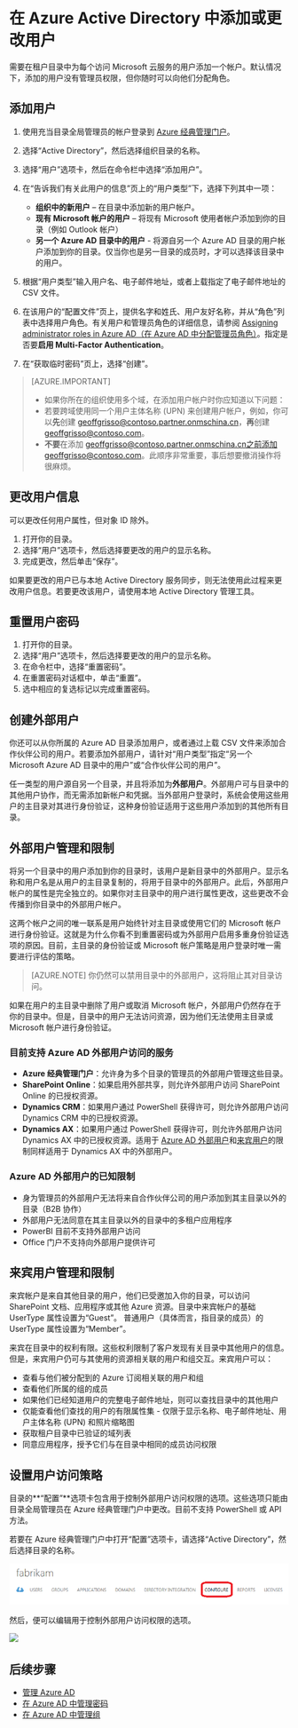 <properties
	pageTitle="在 Azure Active Directory 中添加用户或更改用户信息 | Azure"
	description="介绍如何在 Azure Active Directory 中添加用户或更改用户信息，包括外部用户和来宾用户。"
	services="active-directory"
	documentationCenter=""
	authors="curtand"
	manager="stevenpo"
	editor=""/>

<tags 
	ms.service="active-directory" 
	ms.date="03/31/2016"
	wacn.date="06/14/2016"/>

# 在 Azure Active Directory 中添加或更改用户

需要在租户目录中为每个访问 Microsoft 云服务的用户添加一个帐户。默认情况下，添加的用户没有管理员权限，但你随时可以向他们分配角色。

## 添加用户

1. 使用充当目录全局管理员的帐户登录到 [Azure 经典管理门户](https://manage.windowsazure.cn)。
2. 选择“Active Directory”，然后选择组织目录的名称。
3. 选择“用户”选项卡，然后在命令栏中选择“添加用户”。
4. 在“告诉我们有关此用户的信息”页上的“用户类型”下，选择下列其中一项：

	- **组织中的新用户** – 在目录中添加新的用户帐户。
	- **现有 Microsoft 帐户的用户** – 将现有 Microsoft 使用者帐户添加到你的目录（例如 Outlook 帐户）
	- **另一个 Azure AD 目录中的用户** - 将源自另一个 Azure AD 目录的用户帐户添加到你的目录。仅当你也是另一目录的成员时，才可以选择该目录中的用户。
5. 根据“用户类型”输入用户名、电子邮件地址，或者上载指定了电子邮件地址的 CSV 文件。
6. 在该用户的“配置文件”页上，提供名字和姓氏、用户友好名称，并从“角色”列表中选择用户角色。有关用户和管理员角色的详细信息，请参阅 [Assigning administrator roles in Azure AD（在 Azure AD 中分配管理员角色）](/documentation/articles/active-directory-assign-admin-roles/)。指定是否要**启用 Multi-Factor Authentication**。
7. 在“获取临时密码”页上，选择“创建”。

> [AZURE.IMPORTANT]
> - 如果你所在的组织使用多个域，在添加用户帐户时你应知道以下问题：
> - 若要跨域使用同一个用户主体名称 (UPN) 来创建用户帐户，例如，你可以**先**创建 geoffgrisso@contoso.partner.onmschina.cn，**再**创建 geoffgrisso@contoso.com。
> - **不要**在添加 geoffgrisso@contoso.partner.onmschina.cn之前添加 geoffgrisso@contoso.com。此顺序非常重要，事后想要撤消操作将很麻烦。

## 更改用户信息

可以更改任何用户属性，但对象 ID 除外。

1. 打开你的目录。
2. 选择“用户”选项卡，然后选择要更改的用户的显示名称。
3. 完成更改，然后单击“保存”。

如果要更改的用户已与本地 Active Directory 服务同步，则无法使用此过程来更改用户信息。若要更改该用户，请使用本地 Active Directory 管理工具。

## 重置用户密码

1. 打开你的目录。
2. 选择“用户”选项卡，然后选择要更改的用户的显示名称。
3. 在命令栏中，选择“重置密码”。
4. 在重置密码对话框中，单击“重置”。
5. 选中相应的复选标记以完成重置密码。

## 创建外部用户

你还可以从你所属的 Azure AD 目录添加用户，或者通过上载 CSV 文件来添加合作伙伴公司的用户。若要添加外部用户，请针对“用户类型”指定“另一个 Microsoft Azure AD 目录中的用户”或“合作伙伴公司的用户”。

任一类型的用户源自另一个目录，并且将添加为**外部用户**。外部用户可与目录中的其他用户协作，而无需添加新帐户和凭据。当外部用户登录时，系统会使用这些用户的主目录对其进行身份验证，这种身份验证适用于这些用户添加到的其他所有目录。

## 外部用户管理和限制

将另一个目录中的用户添加到你的目录时，该用户是新目录中的外部用户。显示名称和用户名是从用户的主目录复制的，将用于目录中的外部用户。此后，外部用户帐户的属性是完全独立的。如果你对主目录中的用户进行属性更改，这些更改不会传播到你目录中的外部用户帐户。

这两个帐户之间的唯一联系是用户始终针对主目录或使用它们的 Microsoft 帐户进行身份验证。这就是为什么你看不到重置密码或为外部用户启用多重身份验证选项的原因。目前，主目录的身份验证或 Microsoft 帐户策略是用户登录时唯一需要进行评估的策略。

> [AZURE.NOTE]
你仍然可以禁用目录中的外部用户，这将阻止其对目录访问。

如果在用户的主目录中删除了用户或取消 Microsoft 帐户，外部用户仍然存在于你的目录中。但是，目录中的用户无法访问资源，因为他们无法使用主目录或 Microsoft 帐户进行身份验证。

### 目前支持 Azure AD 外部用户访问的服务

- **Azure 经典管理门户**：允许身为多个目录的管理员的外部用户管理这些目录。
- **SharePoint Online**：如果启用外部共享，则允许外部用户访问 SharePoint Online 的已授权资源。
- **Dynamics CRM**：如果用户通过 PowerShell 获得许可，则允许外部用户访问 Dynamics CRM 中的已授权资源。
- **Dynamics AX**：如果用户通过 PowerShell 获得许可，则允许外部用户访问 Dynamics AX 中的已授权资源。适用于 [Azure AD 外部用户](#known-limitations-of-azure-ad-external-users)和[来宾用户](#guest-user-management-and-limitations)的限制同样适用于 Dynamics AX 中的外部用户。

### Azure AD 外部用户的已知限制

- 身为管理员的外部用户无法将来自合作伙伴公司的用户添加到其主目录以外的目录（B2B 协作）
- 外部用户无法同意在其主目录以外的目录中的多租户应用程序
- PowerBI 目前不支持外部用户访问
- Office 门户不支持向外部用户提供许可

## 来宾用户管理和限制

来宾帐户是来自其他目录的用户，他们已受邀加入你的目录，可以访问 SharePoint 文档、应用程序或其他 Azure 资源。目录中来宾帐户的基础 UserType 属性设置为“Guest”。 普通用户（具体而言，指目录的成员）的 UserType 属性设置为“Member”。

来宾在目录中的权利有限。这些权利限制了客户发现有关目录中其他用户的信息。但是，来宾用户仍可与其使用的资源相关联的用户和组交互。来宾用户可以：

- 查看与他们被分配到的 Azure 订阅相关联的用户和组
- 查看他们所属的组的成员
- 如果他们已经知道用户的完整电子邮件地址，则可以查找目录中的其他用户
- 仅能查看他们查找的用户的有限属性集 - 仅限于显示名称、电子邮件地址、用户主体名称 (UPN) 和照片缩略图
- 获取租户目录中已验证的域列表
- 同意应用程序，授予它们与在目录中相同的成员访问权限

## 设置用户访问策略

目录的**“配置”**选项卡包含用于控制外部用户访问权限的选项。这些选项只能由目录全局管理员在 Azure 经典管理门户中更改。目前不支持 PowerShell 或 API 方法。

若要在 Azure 经典管理门户中打开“配置”选项卡，请选择“Active Directory”，然后选择目录的名称。

![Azure Active Directory 中的“配置”选项卡][1]

然后，便可以编辑用于控制外部用户访问权限的选项。

![][2]


## 后续步骤

- [管理 Azure AD](/documentation/articles/active-directory-administer/)
- [在 Azure AD 中管理密码](/documentation/articles/active-directory-manage-passwords/)
- [在 Azure AD 中管理组](/documentation/articles/active-directory-manage-groups/)

<!--Image references-->
[1]: ./media/active-directory-create-users/RBACDirConfigTab.png
[2]: ./media/active-directory-create-users/RBACGuestAccessControls.png

<!---HONumber=Mooncake_0516_2016-->